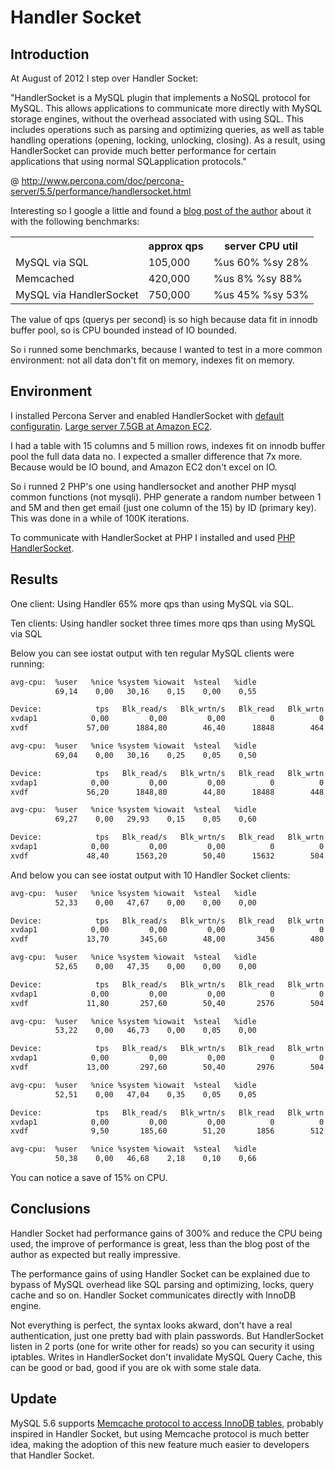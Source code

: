Handler Socket
=============================

Introduction
------------

At August of 2012 I step over Handler Socket:

"HandlerSocket is a MySQL plugin that implements a NoSQL protocol for MySQL. This allows applications to communicate more directly with MySQL storage engines, without the overhead associated with using SQL. This includes operations such as parsing and optimizing queries, as well as table handling operations (opening, locking, unlocking, closing). As a result, using HandlerSocket can provide much better performance for certain applications that using normal SQLapplication protocols."

@ http://www.percona.com/doc/percona-server/5.5/performance/handlersocket.html

Interesting so I google a little and found a [blog post of the author](http://yoshinorimatsunobu.blogspot.pt/2010/10/using-mysql-as-nosql-story-for.html) about it with the following benchmarks:

<table>
  <tr>
    <th></th>
    <th>approx qps</th>
    <th>server CPU util</th>
  </tr>
  <tr>
    <td>MySQL via SQL</td>
    <td>105,000</td>
    <td>%us 60%  %sy 28%</td>    
  </tr>
  <tr>
    <td>Memcached</td>
    <td>420,000</td>
    <td>%us  8%  %sy 88%</td>    
  </tr>
  <tr>
    <td>MySQL via HandlerSocket</td>
    <td>750,000</td>
    <td>%us 45%  %sy 53%</td>    
  </tr>  
</table>

The value of qps (querys per second) is so high because data fit in innodb buffer pool, so is CPU bounded instead of IO bounded.

So i runned some benchmarks, because I wanted to test in a more common environment: not all data don't fit on memory, indexes fit on memory.

Environment
------------

I installed Percona Server and enabled HandlerSocket with [default configuratin](http://www.percona.com/doc/percona-server/5.5/performance/handlersocket.html). [Large server 7.5GB at Amazon EC2](http://aws.amazon.com/ec2/instance-types/).

I had a table with 15 columns and 5 million rows, indexes fit on innodb buffer pool the full data data no. I expected a smaller difference that 7x more. Because would be IO bound, and Amazon EC2 don't excel on IO.

So i runned 2 PHP's one using handlersocket and another PHP mysql common functions (not mysqli). PHP generate a random number between 1 and 5M and then get email (just one column of the 15) by ID (primary key). This was done in a while of 100K iterations.

To communicate with HandlerSocket at PHP I installed and used [PHP HandlerSocket](http://code.google.com/p/php-handlersocket/).

Results
------------

One client: Using Handler 65% more qps than using MySQL via SQL.

Ten clients: Using handler socket three times more qps than using MySQL via SQL

Below you can see iostat output with ten regular MySQL clients were running:

```bash
avg-cpu:  %user   %nice %system %iowait  %steal   %idle
          69,14    0,00   30,16    0,15    0,00    0,55

Device:            tps   Blk_read/s   Blk_wrtn/s   Blk_read   Blk_wrtn
xvdap1            0,00         0,00         0,00          0          0
xvdf             57,00      1884,80        46,40      18848        464

avg-cpu:  %user   %nice %system %iowait  %steal   %idle
          69,04    0,00   30,16    0,25    0,05    0,50

Device:            tps   Blk_read/s   Blk_wrtn/s   Blk_read   Blk_wrtn
xvdap1            0,00         0,00         0,00          0          0
xvdf             56,20      1848,80        44,80      18488        448

avg-cpu:  %user   %nice %system %iowait  %steal   %idle
          69,27    0,00   29,93    0,15    0,05    0,60

Device:            tps   Blk_read/s   Blk_wrtn/s   Blk_read   Blk_wrtn
xvdap1            0,00         0,00         0,00          0          0
xvdf             48,40      1563,20        50,40      15632        504
```

And below you can see iostat output with 10 Handler Socket clients: 

```bash
avg-cpu:  %user   %nice %system %iowait  %steal   %idle
          52,33    0,00   47,67    0,00    0,00    0,00

Device:            tps   Blk_read/s   Blk_wrtn/s   Blk_read   Blk_wrtn
xvdap1            0,00         0,00         0,00          0          0
xvdf             13,70       345,60        48,00       3456        480

avg-cpu:  %user   %nice %system %iowait  %steal   %idle
          52,65    0,00   47,35    0,00    0,00    0,00

Device:            tps   Blk_read/s   Blk_wrtn/s   Blk_read   Blk_wrtn
xvdap1            0,00         0,00         0,00          0          0
xvdf             11,80       257,60        50,40       2576        504

avg-cpu:  %user   %nice %system %iowait  %steal   %idle
          53,22    0,00   46,73    0,00    0,05    0,00

Device:            tps   Blk_read/s   Blk_wrtn/s   Blk_read   Blk_wrtn
xvdap1            0,00         0,00         0,00          0          0
xvdf             13,00       297,60        50,40       2976        504

avg-cpu:  %user   %nice %system %iowait  %steal   %idle
          52,51    0,00   47,04    0,35    0,05    0,05

Device:            tps   Blk_read/s   Blk_wrtn/s   Blk_read   Blk_wrtn
xvdap1            0,00         0,00         0,00          0          0
xvdf              9,50       185,60        51,20       1856        512

avg-cpu:  %user   %nice %system %iowait  %steal   %idle
          50,38    0,00   46,68    2,18    0,10    0,66
```

You can notice a save of 15% on CPU.

Conclusions
------------

Handler Socket had performance gains of 300% and reduce the CPU being used, the improve of performance is great, less than the blog post of the author as expected but really impressive.

The performance gains of using Handler Socket can be explained due to bypass of MySQL overhead like SQL parsing and optimizing, locks, query cache and so on. Handler Socket communicates directly with InnoDB engine.

Not everything is perfect, the syntax looks akward, don't have a real authentication, just one pretty bad with plain passwords. But HandlerSocket listen in 2 ports (one for write other for reads) so you can security it using iptables. Writes in HandlerSocket don't invalidate MySQL Query Cache, this can be good or bad, good if you are ok with some stale data.

Update
------------

MySQL 5.6 supports [Memcache protocol to access InnoDB tables](http://dev.mysql.com/tech-resources/articles/whats-new-in-mysql-5.6.html#nosql), probably inspired in Handler Socket, but using Memcache protocol is much better idea, making the adoption of this new feature much easier to developers that Handler Socket.





